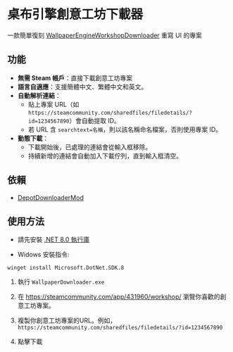 # 桌布引擎創意工坊下載器

一款簡單復刻 [WallpaperEngineWorkshopDownloader](https://github.com/oureveryday/WallpaperEngineWorkshopDownloader) 重寫 UI 的專案

## 功能  

- **無需 Steam 帳戶**：直接下載創意工坊專案
- **語言自適應**：支援簡體中文、繁體中文和英文。
- **自動解析連結**：
  - 貼上專案 URL（如 `https://steamcommunity.com/sharedfiles/filedetails/?id=1234567890`）會自動提取 ID。
  - 若 URL 含 `searchtext=名稱`，則以該名稱命名檔案，否則使用專案 ID。
- **動態下載**：
  - 下載開始後，已處理的連結會從輸入框移除。
  - 持續新增的連結會自動加入下載佇列，直到輸入框清空。

## 依賴  

- [DepotDownloaderMod](https://github.com/oureveryday/DepotDownloaderMod)

## 使用方法  

 * 請先安裝 [.NET 8.0 執行庫](https://dotnet.microsoft.com/download/dotnet/8.0/runtime)

 * Widows 安裝指令:
 ```
 winget install Microsoft.DotNet.SDK.8
 ```

 1. 執行 `WallpaperDownloader.exe`

 2. 在 <https://steamcommunity.com/app/431960/workshop/> 瀏覽你喜歡的創意工坊專案。

 3. 複製你創意工坊專案的URL。例如，`https://steamcommunity.com/sharedfiles/filedetails/?id=1234567890`

 4. 點擊下載